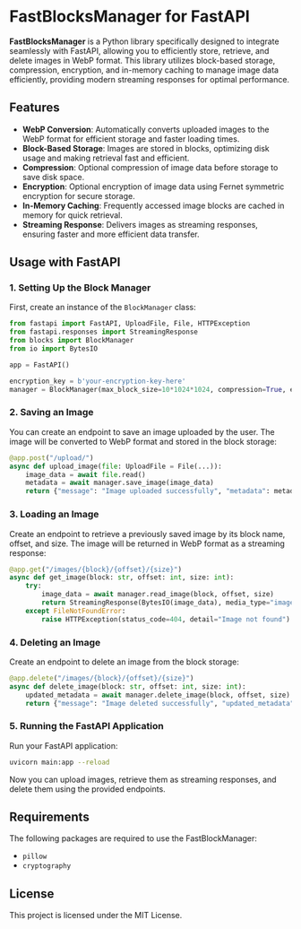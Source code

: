 # FastBlocksManager for FastAPI

**FastBlocksManager** is a Python library specifically designed to integrate seamlessly with FastAPI, allowing you to efficiently store, retrieve, and delete images in WebP format. This library utilizes block-based storage, compression, encryption, and in-memory caching to manage image data efficiently, providing modern streaming responses for optimal performance.

## Features

- **WebP Conversion**: Automatically converts uploaded images to the WebP format for efficient storage and faster loading times.
- **Block-Based Storage**: Images are stored in blocks, optimizing disk usage and making retrieval fast and efficient.
- **Compression**: Optional compression of image data before storage to save disk space.
- **Encryption**: Optional encryption of image data using Fernet symmetric encryption for secure storage.
- **In-Memory Caching**: Frequently accessed image blocks are cached in memory for quick retrieval.
- **Streaming Response**: Delivers images as streaming responses, ensuring faster and more efficient data transfer.

<!--## Installation

```bash
pip install fastblocksmanager
``` -->

## Usage with FastAPI

### 1. Setting Up the Block Manager

First, create an instance of the `BlockManager` class:

```python
from fastapi import FastAPI, UploadFile, File, HTTPException
from fastapi.responses import StreamingResponse
from blocks import BlockManager
from io import BytesIO

app = FastAPI()

encryption_key = b'your-encryption-key-here'
manager = BlockManager(max_block_size=10*1024*1024, compression=True, encryption_key=encryption_key, cache_size=50)
```

### 2. Saving an Image

You can create an endpoint to save an image uploaded by the user. The image will be converted to WebP format and stored in the block storage:

```python
@app.post("/upload/")
async def upload_image(file: UploadFile = File(...)):
    image_data = await file.read()
    metadata = await manager.save_image(image_data)
    return {"message": "Image uploaded successfully", "metadata": metadata}
```

### 3. Loading an Image

Create an endpoint to retrieve a previously saved image by its block name, offset, and size. The image will be returned in WebP format as a streaming response:

```python
@app.get("/images/{block}/{offset}/{size}")
async def get_image(block: str, offset: int, size: int):
    try:
        image_data = await manager.read_image(block, offset, size)
        return StreamingResponse(BytesIO(image_data), media_type="image/webp")
    except FileNotFoundError:
        raise HTTPException(status_code=404, detail="Image not found")
```

### 4. Deleting an Image

Create an endpoint to delete an image from the block storage:

```python
@app.delete("/images/{block}/{offset}/{size}")
async def delete_image(block: str, offset: int, size: int):
    updated_metadata = await manager.delete_image(block, offset, size)
    return {"message": "Image deleted successfully", "updated_metadata": updated_metadata}
```

### 5. Running the FastAPI Application

Run your FastAPI application:

```bash
uvicorn main:app --reload
```

Now you can upload images, retrieve them as streaming responses, and delete them using the provided endpoints.

## Requirements

The following packages are required to use the FastBlockManager:

- `pillow`
- `cryptography`

## License

This project is licensed under the MIT License.
